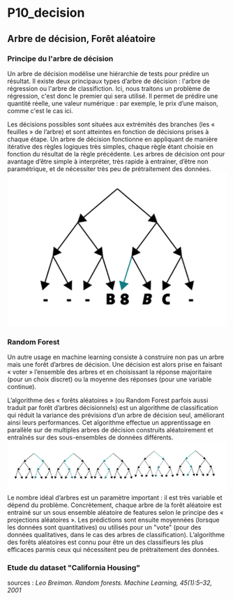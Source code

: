 # P10_decision
## Arbre de décision, Forêt aléatoire

### Principe du l'arbre de décision

Un arbre de décision modélise une hiérarchie de tests pour prédire un résultat. 
Il existe deux principaux types d’arbre de décision : l'arbre de régression ou l'arbre de classifiction. 
Ici, nous traitons un problème de régression, c'est donc le premier qui sera utilisé. Il permet de prédire une quantité réelle, une valeur numérique : par exemple, le prix d’une maison, comme c'est le cas ici.

Les décisions possibles sont situées aux extrémités des branches (les « feuilles » de l’arbre) et sont atteintes en fonction de décisions prises à chaque étape. 
Un arbre de décision fonctionne en appliquant de manière itérative des règles logiques très simples, chaque règle étant choisie en fonction du résultat de la règle précédente. 
Les arbres de décision ont pour avantage d’être simple à interpréter, très rapide à entrainer, d’être non paramétrique, et de nécessiter très peu de prétraitement des données.
![img](images/decision-tree.png)

### Random Forest

Un autre usage en machine learning consiste à construire non pas un arbre mais une forêt d’arbres de décision. 
Une décision est alors prise en faisant « voter » l’ensemble des arbres et en choisissant la réponse majoritaire (pour un choix discret) ou la moyenne des réponses (pour une variable continue). 

L’algorithme des « forêts aléatoires » (ou Random Forest parfois aussi traduit par forêt d’arbres décisionnels) est un algorithme de classification qui réduit la variance des prévisions d’un arbre de décision seul, améliorant ainsi leurs performances.
Cet algorithme effectue un apprentissage en parallèle sur de multiples arbres de décision construits aléatoirement et entraînés sur des sous-ensembles de données différents. 
![img](images/forest.png)
Le nombre idéal d’arbres est un paramètre important : il est très variable et dépend du problème. 
Concrètement, chaque arbre de la forêt aléatoire est entrainé sur un sous ensemble aléatoire de features  selon le principe des « projections aléatoires ». Les prédictions sont ensuite moyennées (lorsque les données sont quantitatives) ou utilisés pour un "vote" (pour des données qualitatives, dans le cas des arbres de classification). 
L’algorithme des forêts aléatoires est connu pour être un des classifieurs les plus efficaces parmis ceux qui nécessitent peu de prétraitement des données. 


### Etude du dataset "California Housing"







sources :
_Leo Breiman. Random forests. Machine Learning, 45(1):5–32, 2001_

